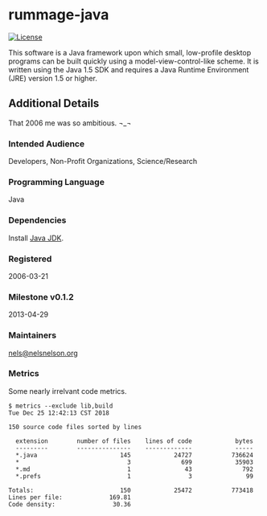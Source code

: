 # rummage-java

[![License](https://img.shields.io/badge/license-GPL--3-blue.svg?style=flat)][license]

This software is a Java framework upon which small, low-profile desktop programs can be built quickly using a model-view-control-like scheme. It is written using the Java 1.5 SDK and requires a Java Runtime Environment (JRE) version 1.5 or higher.


## Additional Details

That 2006 me was so ambitious.  ¬_¬


### Intended Audience

Developers, Non-Profit Organizations, Science/Research


### Programming Language

Java


### Dependencies

Install [Java JDK].


### Registered

2006-03-21


### Milestone v0.1.2

2013-04-29


### Maintainers

nels@nelsnelson.org


### Metrics

Some nearly irrelvant code metrics.

```{sh}
$ metrics --exclude lib,build
Tue Dec 25 12:42:13 CST 2018

150 source code files sorted by lines

  extension        number of files    lines of code            bytes
  ---------        ---------------    -------------            -----
  *.java                       145            24727           736624
  *                              3              699            35903
  *.md                           1               43              792
  *.prefs                        1                3               99

Totals:                        150            25472           773418
Lines per file:             169.81
Code density:                30.36

```

[license]: https://github.com/nelsnelson/rummage-java/blob/master/LICENSE
[Java JDK]: https://www.java.com/en/download/
